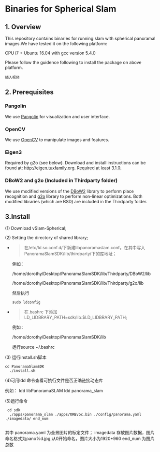 # Binaries for Spherical Slam 

##  1. Overview
This repository contains binaries for running slam with spherical panoramal images.We have tested it on the following platform:

CPU i7 + Ubuntu 16.04 with gcc version 5.4.0

Please follow the guidence following to install the package on above platform.


```
插入视频
```
##  2. Prerequisites

### Pangolin
We use [Pangolin](https://github.com/stevenlovegrove/Pangolin) for visualization and user interface.

### OpenCV
We use [OpenCV](https://opencv.org/) to manipulate images and features.

### Eigen3
Required by g2o (see below). Download and install instructions can be found at: http://eigen.tuxfamily.org. Required at least 3.1.0.

### DBoW2 and g2o (Included in Thirdparty folder)
We use modified versions of the [DBoW2](https://github.com/dorian3d/DBoW2) library to perform place recognition and [g2o](https://github.com/RainerKuemmerle/g2o) library to perform non-linear optimizations. Both modified libraries (which are BSD) are included in the Thirdparty folder.

## 3.Install
(1) Download vSlam-Spherical;

(2) Setting the directory of shared library;

- >  在/etc/ld.so.conf.d/下新建libpanoramaslam.conf，在其中写入PanoramaSlamSDK/lib/thirdparty/下的库地址；

    例如：
    
    /home/dorothy/Desktop/PanoramaSlamSDK/lib/Thirdparty/DBoW2/lib
          
    /home/dorothy/Desktop/PanoramaSlamSDK/lib/Thirdparty/g2o/lib
        
    然后执行
    ```
    sudo ldconfig
    ```
- > 在.bashrc 下添加 LD_LIDBRARY_PATH=sdk/lib:$LD_LIDBRARY_PATH;

    例如：
    
    /home/dorothy/Desktop/PanoramaSlamSDK/lib
    
    运行source ~/.bashrc

(3) 运行install.sh脚本
    
```
cd PanoramaSlamSDK
  ./install.sh
```

(4)可用ldd 命令查看可执行文件是否正确链接动态库

例如：
       ldd libPanoramaSLAM
       ldd panorama_slam

(5)运行命令

```
 cd sdk
  ./apps/panorama_slam ./apps/ORBvoc.bin ./config/panorama.yaml ./imagedata/ end_num
  
```

其中 panorama.yaml 为全景图片的标定文件；
       imagedata 存放图片数据，图片命名格式为pano%d.jpg,从0开始命名，图片大小为1920*960
       end_num 为图片总数

